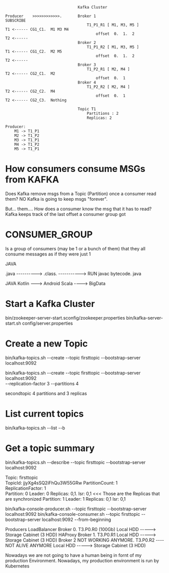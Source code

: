 
                                    Kafka Cluster
        
    Producer    >>>>>>>>>>>>.       Broker 1                                        SUBSCRIBE
                                        T1_P1_R1 [ M1, M3, M5 ]                 T1 <------ CG1_C1.  M1 M3 M4
                                            offset  0.  1.  2                   T2 <------   
                                    Broker 2
                                        T1_P1_R2 [ M1, M3, M5 ]                 T1 <------ CG1_C2.  M2 M5
                                            offset  0.  1.  2                   T2 <------
                                    Broker 3
                                        T1_P2_R1 [ M2, M4 ]                     T2 <------ CG2_C1.  M2
                                            offset  0.  1
                                    Broker 4
                                        T1_P2_R2 [ M2, M4 ]                     T2 <------ CG2_C2.  M4
                                            offset  0.  1                       T2 <------ CG2_C3.  Nothing
                            
                                    Topic T1
                                        Partitions : 2
                                        Replicas: 2
                                    
    Producer:
        M1 -> T1_P1
        M2 -> T1_P2
        M3 -> T1_P1
        M4 -> T1_P2
        M5 -> T1_P1

# How consumers consume MSGs from KAFKA

Does Kafka remove msgs from a Topic (Partition) once a consumer read them?  NO
Kafka is going to keep msgs "forever".

But... them.... How does a consumer know the msg that it has to read?
Kafka keeps track of the last offset a consumer group got


# CONSUMER_GROUP

Is a group of consumers (may be 1 or a bunch of them)
that they all consume messages as if they were just 1




JAVA

.java ----------> .class. -----------> RUN 
        javac       bytecode.  java


JAVA 
    Kotlin ---> Android
    Scala ----> BigData 


# Start a Kafka Cluster

bin/zookeeper-server-start.sconfig/zookeeper.properties 
bin/kafka-server-start.sh config/server.properties 

# Create a new Topic
bin/kafka-topics.sh --create --topic firsttopic --bootstrap-server localhost:9092



bin/kafka-topics.sh --create --topic firsttopic --bootstrap-server localhost:9092 \
                    --replication-factor 3 --partitions 4

secondtopic 
    4 partitions and 3 replicas





# List current topics
bin/kafka-topics.sh --list --b

# Get a topic summary
bin/kafka-topics.sh --describe --topic firsttopic  --bootstrap-server localhost:9092


Topic: firsttopic       
TopicId: jjyXg4sSQ2iFhQu3W55GRw 
PartitionCount: 1       
ReplicationFactor: 1    
                         Partition: 0    Leader: 0       Replicas: 0,1.         Isr: 0,1 <<< Those are the Replicas that are synchronized
                         Partition: 1    Leader: 1       Replicas: 0,1          Isr: 0,1
                         
bin/kafka-console-producer.sh --topic firsttopic  --bootstrap-server localhost:9092
bin/kafka-console-consumer.sh --topic firsttopic  --bootstrap-server localhost:9092 --from-beginning



Producers       LoadBalancer                Broker 0.   T3.P0.R0 (100Gb)
                                                Local HDD -----> Storage Cabinet (3 HDD)
                HAProxy                     Broker 1.   T3.P0.R1
                                                Local HDD -----> Storage Cabinet (3 HDD)
                                            Broker 2 NOT WORKING ANYMORE.   T3.P0.R2 ---- NOT ALIVE ANYMORE
                                                Local HDD -----> Storage Cabinet (3 HDD)
                                            
                                            
Nowadays we are not going to have a human being in fornt of my production Environment.
Nowadays, my production environment is run by Kubernetes